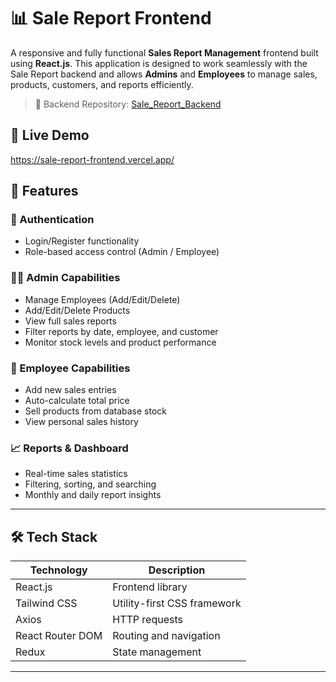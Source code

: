 # 📊 Sale Report Frontend

A responsive and fully functional **Sales Report Management** frontend built using **React.js**. This application is designed to work seamlessly with the Sale Report backend and allows **Admins** and **Employees** to manage sales, products, customers, and reports efficiently.

> 🔗 Backend Repository: [Sale_Report_Backend](https://github.com/Sid9879/Sale_Report)

## 🚀 Live Demo

https://sale-report-frontend.vercel.app/

## 📌 Features

### 🔐 Authentication
- Login/Register functionality
- Role-based access control (Admin / Employee)

### 🧑‍💼 Admin Capabilities
- Manage Employees (Add/Edit/Delete)
- Add/Edit/Delete Products
- View full sales reports
- Filter reports by date, employee, and customer
- Monitor stock levels and product performance

### 🧾 Employee Capabilities
- Add new sales entries
- Auto-calculate total price
- Sell products from database stock
- View personal sales history

### 📈 Reports & Dashboard
- Real-time sales statistics
- Filtering, sorting, and searching
- Monthly and daily report insights

---

## 🛠️ Tech Stack

| Technology | Description |
|------------|-------------|
| React.js   | Frontend library |
| Tailwind CSS | Utility-first CSS framework |
| Axios      | HTTP requests |
| React Router DOM | Routing and navigation |
| Redux | State management|

---
